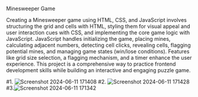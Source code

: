 Minesweeper Game

Creating a Minesweeper game using HTML, CSS, and JavaScript involves structuring the grid and cells with HTML, styling them for visual appeal and user interaction cues with CSS, and implementing the core game logic with JavaScript. JavaScript handles initializing the game, placing mines, calculating adjacent numbers, detecting cell clicks, revealing cells, flagging potential mines, and managing game states (win/lose conditions). Features like grid size selection, a flagging mechanism, and a timer enhance the user experience. This project is a comprehensive way to practice frontend development skills while building an interactive and engaging puzzle game.

#1. ![Screenshot 2024-06-11 171408](https://github.com/Shaileshssss/Minesweeper/assets/108980657/13d557be-c590-4fd1-aab5-dc9e47776530)
#2. ![Screenshot 2024-06-11 171428](https://github.com/Shaileshssss/Minesweeper/assets/108980657/c2207b25-ebff-4f0e-b60a-082c725f744d)
#3.![Screenshot 2024-06-11 171342](https://github.com/Shaileshssss/Minesweeper/assets/108980657/fb29a31d-4452-4f92-a01c-b26cf117f70a)
